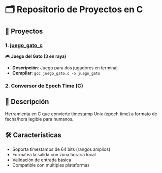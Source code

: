 # 🗂️ Repositorio de Proyectos en C

## 📌 Proyectos

### 1. [juego_gato_c](juego_gato_c/)  
🎮 **Juego del Gato (3 en raya)**  
- **Descripción**: Juego para dos jugadores en terminal.  
- **Compilar**: `gcc juego_gato.c -o juego_gato`  

### 2. Conversor de Epoch Time (C)

## 📝 Descripción
Herramienta en C que convierte timestamp Unix (epoch time) a formato de fecha/hora legible para humanos.

## 🛠️ Características
- Soporta timestamps de 64 bits (rangos amplios)
- Formatea la salida con zona horaria local
- Validación de entrada básica
- Compatible con múltiples plataformas

